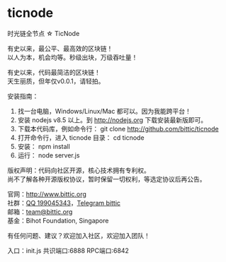 # ticnode
时光链全节点 ☆ TicNode

有史以来，最公平、最高效的区块链！<br>
以人为本，机会均等。秒级出块，万级吞吐量！<br>

有史以来，代码最简洁的区块链！<br>
天生丽质，但年仅v0.0.1，请轻拍。

安装指南：
1. 找一台电脑，Windows/Linux/Mac 都可以。因为我能跨平台！
2. 安装 nodejs v8.5 以上。到 http://nodejs.org 下载安装最新版即可。
3. 下载本代码库，例如命令行： git clone http://github.com/bittic/ticnode
4. 打开命令行，进入 ticnode 目录： cd ticnode
5. 安装： npm install
6. 运行： node server.js

版权声明：代码向社区开源，核心技术拥有专利权。<br>
尚不了解各种开源版权协议，暂时保留一切权利，等选定协议后再公告。

官网：http://www.bittic.org<br>
社群：<a href="https://jq.qq.com/?_wv=1027&k=5NhqbFV">QQ 199045343</a>，<a href="https://t.me/bittic">Telegram bittic</a><br>
邮箱：<a mailto:='team@bittic.org'>team@bittic.org</a><br>
基金：Bihot Foundation, Singapore<br>

有任何问题、建议？欢迎加入社区，欢迎加入团队！


入口：init.js
共识端口:6888
RPC端口:6842